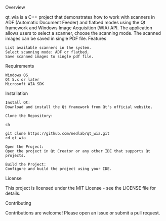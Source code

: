 Overview

qt_wia is a C++ project that demonstrates how to work with scanners in ADF (Automatic Document Feeder) and flatbed modes using the Qt framework and Windows Image Acquisition (WIA) API. 
The application allows users to select a scanner, choose the scanning mode. The scanned images can be saved in single PDF file.
Features

    List available scanners in the system.
    Select scanning mode: ADF or flatbed.
    Save scanned images to single pdf file.

Requirements

    Windows OS
    Qt 5.x or later
    Microsoft WIA SDK

Installation

    Install Qt:
    Download and install the Qt framework from Qt's official website.

    Clone the Repository:

    sh

    git clone https://github.com/nedlab/qt_wia.git
    cd qt_wia

    Open the Project:
    Open the project in Qt Creator or any other IDE that supports Qt projects.

    Build the Project:
    Configure and build the project using your IDE.

License

This project is licensed under the MIT License - see the LICENSE file for details.

Contributing

Contributions are welcome! Please open an issue or submit a pull request.

